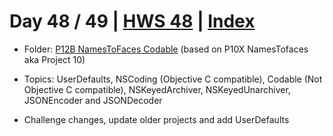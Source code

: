 # Day 48 / 49 | [HWS 48](https://www.hackingwithswift.com/100/48) | [Index](https://github.com/JulesMoorhouse/100DaysOfSwift/blob/master/README.md)

- Folder: [P12B NamesToFaces Codable](https://github.com/JulesMoorhouse/100DaysOfSwift/tree/master/P12B%20NamesToFaces%20Codable)  (based on P10X NamesTofaces  aka Project 10)

- Topics: UserDefaults, NSCoding (Objective C compatible), Codable (Not Objective C compatible), NSKeyedArchiver, NSKeyedUnarchiver, JSONEncoder and JSONDecoder

- Challenge changes, update older projects and add UserDefaults